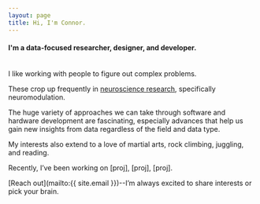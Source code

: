 ```yaml
---
layout: page
title: Hi, I'm Connor.
---
```

<!--## Hi, I'm Connor.-->
#### I'm a data-focused researcher, designer, and developer.
<br>
I like working with people to figure out complex problems.

These crop up frequently in [neuroscience research]( /research/ ), specifically neuromodulation.

The huge variety of approaches we can take through software and hardware development are fascinating, especially advances that help us gain new insights from data regardless of the field and data type.

My interests also extend to a love of martial arts, rock climbing, juggling, and reading.

Recently, I’ve been working on [proj], [proj], [proj].

[Reach out](mailto:{{ site.email }})--I’m always excited to share interests or pick your brain.
